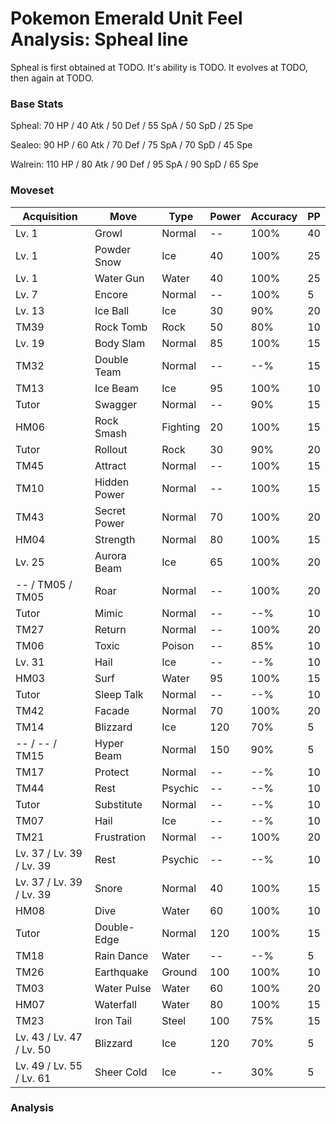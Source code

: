 # Pokemon Emerald Unit Feel Analysis: Spheal line

Spheal is first obtained at TODO. It's ability is TODO. It evolves at TODO, then again at TODO.

### Base Stats

Spheal: 70 HP / 40 Atk / 50 Def / 55 SpA / 50 SpD / 25 Spe

Sealeo: 90 HP / 60 Atk / 70 Def / 75 SpA / 70 SpD / 45 Spe

Walrein: 110 HP / 80 Atk / 90 Def / 95 SpA / 90 SpD / 65 Spe

### Moveset

|Acquisition             |Move        |Type    |Power|Accuracy|PP |
|---                     |---         |---     |---  |---     |---|
|Lv. 1                   |Growl       |Normal  |--   |100%    |40 |
|Lv. 1                   |Powder Snow |Ice     |40   |100%    |25 |
|Lv. 1                   |Water Gun   |Water   |40   |100%    |25 |
|Lv. 7                   |Encore      |Normal  |--   |100%    |5  |
|Lv. 13                  |Ice Ball    |Ice     |30   |90%     |20 |
|TM39                    |Rock Tomb   |Rock    |50   |80%     |10 |
|Lv. 19                  |Body Slam   |Normal  |85   |100%    |15 |
|TM32                    |Double Team |Normal  |--   |--%     |15 |
|TM13                    |Ice Beam    |Ice     |95   |100%    |10 |
|Tutor                   |Swagger     |Normal  |--   |90%     |15 |
|HM06                    |Rock Smash  |Fighting|20   |100%    |15 |
|Tutor                   |Rollout     |Rock    |30   |90%     |20 |
|TM45                    |Attract     |Normal  |--   |100%    |15 |
|TM10                    |Hidden Power|Normal  |--   |100%    |15 |
|TM43                    |Secret Power|Normal  |70   |100%    |20 |
|HM04                    |Strength    |Normal  |80   |100%    |15 |
|Lv. 25                  |Aurora Beam |Ice     |65   |100%    |20 |
|-- / TM05 / TM05        |Roar        |Normal  |--   |100%    |20 |
|Tutor                   |Mimic       |Normal  |--   |--%     |10 |
|TM27                    |Return      |Normal  |--   |100%    |20 |
|TM06                    |Toxic       |Poison  |--   |85%     |10 |
|Lv. 31                  |Hail        |Ice     |--   |--%     |10 |
|HM03                    |Surf        |Water   |95   |100%    |15 |
|Tutor                   |Sleep Talk  |Normal  |--   |--%     |10 |
|TM42                    |Facade      |Normal  |70   |100%    |20 |
|TM14                    |Blizzard    |Ice     |120  |70%     |5  |
|-- / -- / TM15          |Hyper Beam  |Normal  |150  |90%     |5  |
|TM17                    |Protect     |Normal  |--   |--%     |10 |
|TM44                    |Rest        |Psychic |--   |--%     |10 |
|Tutor                   |Substitute  |Normal  |--   |--%     |10 |
|TM07                    |Hail        |Ice     |--   |--%     |10 |
|TM21                    |Frustration |Normal  |--   |100%    |20 |
|Lv. 37 / Lv. 39 / Lv. 39|Rest        |Psychic |--   |--%     |10 |
|Lv. 37 / Lv. 39 / Lv. 39|Snore       |Normal  |40   |100%    |15 |
|HM08                    |Dive        |Water   |60   |100%    |10 |
|Tutor                   |Double-Edge |Normal  |120  |100%    |15 |
|TM18                    |Rain Dance  |Water   |--   |--%     |5  |
|TM26                    |Earthquake  |Ground  |100  |100%    |10 |
|TM03                    |Water Pulse |Water   |60   |100%    |20 |
|HM07                    |Waterfall   |Water   |80   |100%    |15 |
|TM23                    |Iron Tail   |Steel   |100  |75%     |15 |
|Lv. 43 / Lv. 47 / Lv. 50|Blizzard    |Ice     |120  |70%     |5  |
|Lv. 49 / Lv. 55 / Lv. 61|Sheer Cold  |Ice     |--   |30%     |5  |

### Analysis